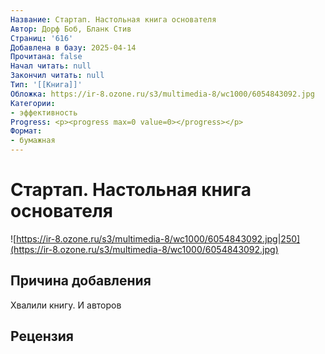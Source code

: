 ```yaml
---
Название: Стартап. Настольная книга основателя
Автор: Дорф Боб, Бланк Стив
Страниц: '616'
Добавлена в базу: 2025-04-14
Прочитана: false
Начал читать: null
Закончил читать: null
Тип: '[[Книга]]'
Обложка: https://ir-8.ozone.ru/s3/multimedia-8/wc1000/6054843092.jpg
Категории:
- эффективность
Progress: <p><progress max=0 value=0></progress></p>
Формат:
- бумажная
---
```

# Стартап. Настольная книга основателя

![https://ir-8.ozone.ru/s3/multimedia-8/wc1000/6054843092.jpg|250](https://ir-8.ozone.ru/s3/multimedia-8/wc1000/6054843092.jpg)

## Причина добавления

Хвалили книгу. И авторов

## Рецензия